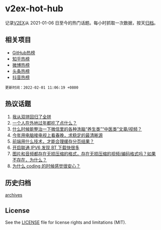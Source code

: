 # v2ex-hot-hub

 记录[V2EX](https://www.v2ex.com/)从 2021-01-06 日至今的热门话题。每小时抓取一次数据，按天[归档](archives)。
 
 ## 相关项目

- [GitHub热榜](https://github.com/lonnyzhang423/github-hot-hub)
- [知乎热榜](https://github.com/lonnyzhang423/zhihu-hot-hub)
- [微博热榜](https://github.com/lonnyzhang423/weibo-hot-hub)
- [头条热榜](https://github.com/lonnyzhang423/toutiao-hot-hub)
- [抖音热榜](https://github.com/lonnyzhang423/douyin-hot-hub)


 `更新时间：2022-02-01 11:06:19 +0800`

## 热议话题

1. [我从双拼回归了全拼](https://www.v2ex.com/t/831519)
1. [一个人在外地过年都吃了点什么？](https://www.v2ex.com/t/831528)
1. [什么时候能整治一下微信里的各种洗脑“养生类”“中医类”文章/视频？](https://www.v2ex.com/t/831553)
1. [今年用电脑接电视上看春晚，求稳定的最清晰源](https://www.v2ex.com/t/831533)
1. [前端用什么技术，才能合理缓存分页结果？](https://www.v2ex.com/t/831548)
1. [开启联通 IPV6 发现 BT 下载快很多](https://www.v2ex.com/t/831517)
1. [图片和音频都存在无损压缩的格式，存在无损压缩的视频/编码格式吗？如果不存在，为什么？](https://www.v2ex.com/t/831524)
1. [为什么 coding 的时候感觉很安心？](https://www.v2ex.com/t/831538)

## 历史归档

[archives](archives)

## License

See the [LICENSE](LICENSE) file for license rights and limitations (MIT).

